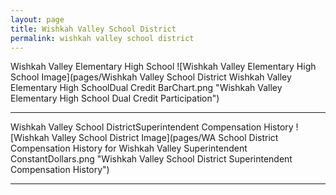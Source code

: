 ```yaml
---
layout: page
title: Wishkah Valley School District
permalink: wishkah valley school district
---
```



Wishkah Valley Elementary High School
![Wishkah Valley Elementary High School Image](pages/Wishkah Valley School District Wishkah Valley Elementary High SchoolDual Credit BarChart.png "Wishkah Valley Elementary High School Dual Credit Participation")

___

Wishkah Valley School DistrictSuperintendent Compensation History
![Wishkah Valley School District Image](pages/WA School District Compensation History for Wishkah Valley Superintendent ConstantDollars.png "Wishkah Valley School District Superintendent Compensation History")

___

